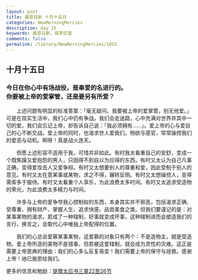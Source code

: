 ```yaml
---
layout: post
title: 晨恩日新 十月十五日
categories: NewMorningMercies
description: day 15
keywords: 晨恩日新，保罗区普
comments: false
permalink: /library/NewMorningMercies/1015
---
```


## 十月十五日

### 今日在你心中有场战役，是奉爱的名进行的。 <br> 你要被上帝的爱掌管，还是要另有所爱？

&emsp;&emsp;上述问题有明显的标准答案：「毫无疑问，我要被上帝的爱掌管，别无他爱。」可是在现实生活中，我们心中仍有争战。我们会走迷路，心中充满对世界并其中一切的爱。我们会忘记上帝，却告诉自己说：「我必须拥有……」。爱上帝的心与爱自己的心不断交战。爱上帝的同时，也渴求世人爱我们。物欲与感官，常常操控我们的爱恶与动机。啊呀！真是战火连天。

&emsp;&emsp;但愿上述形容不适用于我，可惜并非如此。有时我太看重自己的安舒，变成一个既焦躁又爱抱怨的男人，只因得不到自以为应得的东西。有时又太认为自己凡事正确，变得爱攻击人又爱争辩。有时又太想要别人的尊重和爱，因此受制于别人的意见。有时又太在意某事或某物，求之不得，辗转反侧。有时又太想操控人，变得需索多于服侍。有时又太看重个人享乐，为此浪费太多时间。有时又太追求受造物的荣光，为此浪费太多精力与时间。

&emsp;&emsp;许多与上帝的爱争夺我心控制权的东西，本身其实并不邪恶，包括渴求正确、受尊重、拥有财产、掌握人生、追求快感、品尝美食之类。但我们要谨记的是：对某事某物的渴求，若成了一种辖制，好事就变成坏事，这种辖制进而会塑造我们的言行，换言之，会取代心中唯独上帝配得的位置。

&emsp;&emsp;我们的心总会爱慕某事某物，这爱慕的对象只有两个：不是造物主，就是受造物。爱上帝所造的美物不是错事，但若被这爱辖制，就会成为灵性的灾难。这正是需要上帝恩典的理由：我们的心多么反复易变！我们需要上帝的保守与拯救。感谢上帝！祂已施恩给我们。

更多的信息和勉励：[提摩太后书三章22至26节]()
